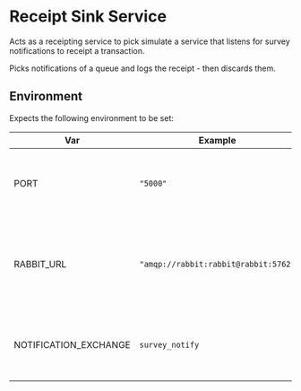 Receipt Sink Service
====================

Acts as a receipting service to pick simulate a service that listens for survey
notifications to receipt a transaction.

Picks notifications of a queue and logs the receipt - then discards them.

## Environment

Expects the following environment to be set:

| Var                   | Example                              | Description                                              |
| --------------------- | ------------------------------------ | -------------------------------------------------------- |
| PORT                  | `"5000"`                             | String describing the port on which to start the service |
| RABBIT_URL            | `"amqp://rabbit:rabbit@rabbit:5762"` | Url on which to connect to a rabbitmq instance. Includes `amqp://` protocol |
| NOTIFICATION_EXCHANGE | `survey_notify`                      | Name of rabbit exchange to receive notifications from |